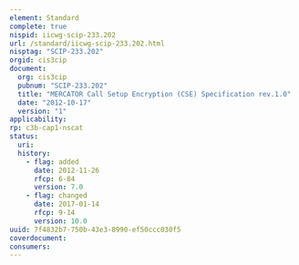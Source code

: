 ```yaml
---
element: Standard
complete: true
nispid: iicwg-scip-233.202
url: /standard/iicwg-scip-233.202.html
nisptag: "SCIP-233.202"
orgid: cis3cip
document:
  org: cis3cip
  pubnum: "SCIP-233.202"
  title: "MERCATOR Call Setup Encryption (CSE) Specification rev.1.0"
  date: "2012-10-17"
  version: "1"
applicability:
rp: c3b-cap1-nscat
status:
  uri: 
  history: 
    - flag: added
      date: 2012-11-26
      rfcp: 6-84
      version: 7.0
    - flag: changed
      date: 2017-01-14
      rfcp: 9-14
      version: 10.0
uuid: 7f4832b7-750b-43e3-8990-ef50ccc030f5
coverdocument:
consumers:
---
```

